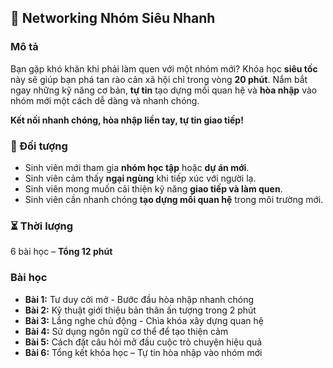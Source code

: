 ## 📌 Networking Nhóm Siêu Nhanh  

### Mô tả  
Bạn gặp khó khăn khi phải làm quen với một nhóm mới? Khóa học **siêu tốc** này sẽ giúp bạn phá tan rào cản xã hội chỉ trong vòng **20 phút**. Nắm bắt ngay những kỹ năng cơ bản, **tự tin** tạo dựng mối quan hệ và **hòa nhập** vào nhóm mới một cách dễ dàng và nhanh chóng.  

**Kết nối nhanh chóng, hòa nhập liền tay, tự tin giao tiếp!**  

### 🎯 Đối tượng  
- Sinh viên mới tham gia **nhóm học tập** hoặc **dự án mới**.  
- Sinh viên cảm thấy **ngại ngùng** khi tiếp xúc với người lạ.  
- Sinh viên mong muốn cải thiện kỹ năng **giao tiếp và làm quen**.  
- Sinh viên cần nhanh chóng **tạo dựng mối quan hệ** trong môi trường mới.  

### ⏳ Thời lượng  
6 bài học – **Tổng 12 phút**  

### Bài học  
- **Bài 1:** Tư duy cởi mở - Bước đầu hòa nhập nhanh chóng  
- **Bài 2:** Kỹ thuật giới thiệu bản thân ấn tượng trong 2 phút  
- **Bài 3:** Lắng nghe chủ động - Chìa khóa xây dựng quan hệ  
- **Bài 4:** Sử dụng ngôn ngữ cơ thể để tạo thiện cảm  
- **Bài 5:** Cách đặt câu hỏi mở đầu cuộc trò chuyện hiệu quả  
- **Bài 6:** Tổng kết khóa học – Tự tin hòa nhập vào nhóm mới